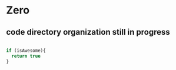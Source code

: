 # Zero

## code directory organization still in progress

```javascript

if (isAwesome){
  return true
}
```
